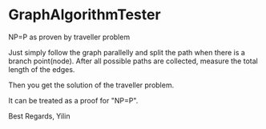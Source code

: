 # GraphAlgorithmTester
NP=P as proven by traveller problem

Just simply follow the graph parallelly and split the path when there is a branch point(node).
After all possible paths are collected, measure the total length of the edges.

Then you get the solution of the traveller problem.

It can be treated as a proof for "NP=P".

Best Regards,
Yilin

